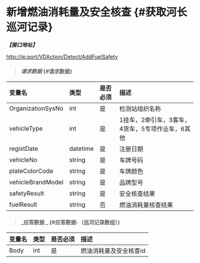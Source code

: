 # 新增燃油消耗量及安全核查 {#获取河长巡河记录}

_**【接口地址】**_

[http://ip:port/VDAction/Detect/AddFuelSafety](http://ip:port/VDAction/Detect/AddFuelSafety)

> #### _请求数据_ {#请求数据}

| 变量名 | 类型 | 是否必须 | 描述 |
| :--- | :--- | :--- | :--- |
| OrganizationSysNo | int | 是 | 检测站组织名称 |
| vehicleType | int | 是 | 1挂车，2牵引车，3客车，4货车，5专项作业车，6其他 |
| registDate | datetime | 是 | 注册日期 |
| vehicleNo | string | 是 | 车牌号码 |
| plateColorCode | string | 是 | 车牌颜色 |
| vehicleBrandModel | string | 是 | 品牌型号 |
| safetyResult | string | 是 | 安全核查结果 |
| fuelResult | string | 否 | 燃油消耗量核查结果 |

> #### _应答数据 _ {#应答数据-（巡河记录数组）}

| 变量名 | 类型 | 是否必须 | 描述 |
| :--- | :--- | :--- | :--- |
| Body | int | 是 | 燃油消耗量及安全核查id |



